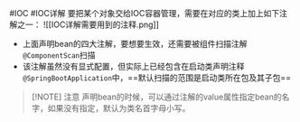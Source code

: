 #IOC #IOC详解
要把某个对象交给IOC容器管理，需要在对应的类上加上如下注解之一：
![[IOC详解需要用到的注释.png]]
- 上面声明bean的四大注解，要想要生效，还需要被组件扫描注解`@ComponentScan`扫描
- 该注解虽然没有显式配置，但实际上已经包含在启动类声明注释`@SpringBootApplication`中，==默认扫描的范围是启动类所在包及其子包==

> [!NOTE] 注意
> 声明bean的时候，可以通过注解的value属性指定bean的名字，如果没有指定，默认为类名首字母小写。
